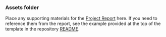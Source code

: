 ### Assets folder

Place any supporting materials for the [Project Report](../README.md#project-report-1) here. If you need to reference them from the report, see the example provided at the top of the template in the repository [README](../README.md).